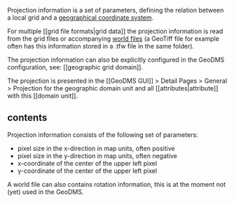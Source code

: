 Projection information is a set of parameters, defining the relation between a local grid and a [geographical coordinate system](https://en.wikipedia.org/wiki/Geographic_coordinate_system).

For multiple [[grid file formats|grid data]] the projection information is read from the grid files or accompanying [world files](https://en.wikipedia.org/wiki/World_file) (a GeoTiff file for example often has this information stored in a .tfw file in the same folder).

The projection information can also be explicitly configured in the GeoDMS configuration, see: [[geographic grid domain]].

The projection is presented in the [[GeoDMS GUI]] > Detail Pages > General > Projection for the geographic domain unit and all [[attributes|attribute]]  with this [[domain unit]].

## contents

Projection information consists of the following set of parameters:

- pixel size in the x-direction in map units, often positive
- pixel size in the y-direction in map units, often negative
- x-coordinate of the center of the upper left pixel
- y-coordinate of the center of the upper left pixel

A world file can also contains rotation information, this is at the moment not (yet) used in the GeoDMS.